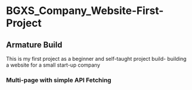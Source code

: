 # BGXS_Company_Website-First-Project
## Armature Build

This is my first project as a beginner and self-taught project 
build- building a website for a small start-up company

### Multi-page with simple API Fetching

